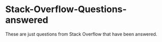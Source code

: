 # Stack-Overflow-Questions-answered
These are just questions from Stack Overflow that have been answered.
